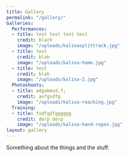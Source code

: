 ```yaml
---
title: Gallery
permalink: "/gallery/"
Galleries:
  Performances:
  - title: test test test test
    credit: blach
    image: "/uploads/kalinasplittrack.jpg"
  - title: test
    credit: blah
    image: "/uploads/kalina-home.jpg"
  - title: test
    credit: blah
    image: "/uploads/kalina-2.jpg"
  Photoshoots:
  - title: adgakmsd,f;
    credit: axfgsdfg
    image: "/uploads/kalina-reaching.jpg"
  Training:
  - title: fsdfgdfgggggg
    credit: derp derp
    image: "/uploads/kalina-hand-ropes.jpg"
layout: gallery
---
```


Something about the things and the stuff. 